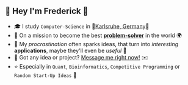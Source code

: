 ## 👋 Hey I'm **Frederick** 🐸
- 🎓 I study `Computer-Science` in 🌳[Karlsruhe, Germany](https://upload.wikimedia.org/wikipedia/commons/c/cf/Bundesarchiv_B_145_Bild-F023862-0009%2C_Karlsruhe%2C_Technische_Hochschule.jpg)🌲
- 🐣 On a mission to become the best [**problem-solver**](https://github.com/FreGeh/competitiveProgrammingSetup) in the world 🌍
- 🌱 My *procrastination* often sparks ideas, that turn into *interesting* **applications**, maybe they'll even be *useful* 🐳
- 💬 Got any idea or project? [Message me right now!](mailto:fregeh7@gmail.com) ✉️
- ⭐ Especially in `Quant`, `Bioinformatics`, `Competitive Programming` or `Random Start-Up Ideas` 🌠
<!--
hello stalker, what are you doing here?
-->
